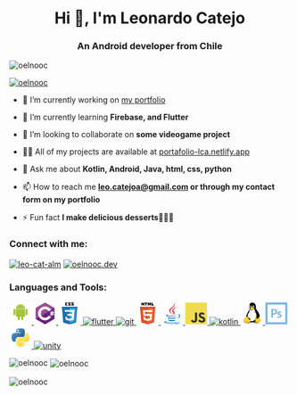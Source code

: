 <h1 align="center">Hi 👋, I'm Leonardo Catejo</h1>
<h3 align="center">An Android developer from Chile</h3>

<p align="left"> <img src="https://komarev.com/ghpvc/?username=oelnooc&label=Profile%20views&color=0e75b6&style=flat" alt="oelnooc" /> </p>

<p align="left"> <a href="https://github.com/ryo-ma/github-profile-trophy"><img src="https://github-profile-trophy.vercel.app/?username=oelnooc" alt="oelnooc" /></a> </p>

- 🔭 I’m currently working on [my portfolio](portafolio-lca.netlify.app)

- 🌱 I’m currently learning **Firebase, and Flutter**

- 👯 I’m looking to collaborate on **some videogame project**

- 👨‍💻 All of my projects are available at [portafolio-lca.netlify.app](portafolio-lca.netlify.app)

- 💬 Ask me about **Kotlin, Android, Java, html, css, python**

- 📫 How to reach me **leo.catejoa@gmail.com or through my contact form on my portfolio**

- ⚡ Fun fact **I make delicious desserts👨🏽‍🍳**

<h3 align="left">Connect with me:</h3>
<p align="left">
<a href="https://linkedin.com/in/leo-cat-alm" target="blank"><img align="center" src="https://raw.githubusercontent.com/rahuldkjain/github-profile-readme-generator/master/src/images/icons/Social/linked-in-alt.svg" alt="leo-cat-alm" height="30" width="40" /></a>
<a href="https://instagram.com/oelnooc.dev" target="blank"><img align="center" src="https://raw.githubusercontent.com/rahuldkjain/github-profile-readme-generator/master/src/images/icons/Social/instagram.svg" alt="oelnooc.dev" height="30" width="40" /></a>
</p>

<h3 align="left">Languages and Tools:</h3>
<p align="left"> <a href="https://developer.android.com" target="_blank" rel="noreferrer"> <img src="https://raw.githubusercontent.com/devicons/devicon/master/icons/android/android-original-wordmark.svg" alt="android" width="40" height="40"/> </a> <a href="https://www.w3schools.com/cs/" target="_blank" rel="noreferrer"> <img src="https://raw.githubusercontent.com/devicons/devicon/master/icons/csharp/csharp-original.svg" alt="csharp" width="40" height="40"/> </a> <a href="https://www.w3schools.com/css/" target="_blank" rel="noreferrer"> <img src="https://raw.githubusercontent.com/devicons/devicon/master/icons/css3/css3-original-wordmark.svg" alt="css3" width="40" height="40"/> </a> <a href="https://flutter.dev" target="_blank" rel="noreferrer"> <img src="https://www.vectorlogo.zone/logos/flutterio/flutterio-icon.svg" alt="flutter" width="40" height="40"/> </a> <a href="https://git-scm.com/" target="_blank" rel="noreferrer"> <img src="https://www.vectorlogo.zone/logos/git-scm/git-scm-icon.svg" alt="git" width="40" height="40"/> </a> <a href="https://www.w3.org/html/" target="_blank" rel="noreferrer"> <img src="https://raw.githubusercontent.com/devicons/devicon/master/icons/html5/html5-original-wordmark.svg" alt="html5" width="40" height="40"/> </a> <a href="https://www.java.com" target="_blank" rel="noreferrer"> <img src="https://raw.githubusercontent.com/devicons/devicon/master/icons/java/java-original.svg" alt="java" width="40" height="40"/> </a> <a href="https://developer.mozilla.org/en-US/docs/Web/JavaScript" target="_blank" rel="noreferrer"> <img src="https://raw.githubusercontent.com/devicons/devicon/master/icons/javascript/javascript-original.svg" alt="javascript" width="40" height="40"/> </a> <a href="https://kotlinlang.org" target="_blank" rel="noreferrer"> <img src="https://www.vectorlogo.zone/logos/kotlinlang/kotlinlang-icon.svg" alt="kotlin" width="40" height="40"/> </a> <a href="https://www.linux.org/" target="_blank" rel="noreferrer"> <img src="https://raw.githubusercontent.com/devicons/devicon/master/icons/linux/linux-original.svg" alt="linux" width="40" height="40"/> </a> <a href="https://www.photoshop.com/en" target="_blank" rel="noreferrer"> <img src="https://raw.githubusercontent.com/devicons/devicon/master/icons/photoshop/photoshop-line.svg" alt="photoshop" width="40" height="40"/> </a> <a href="https://www.python.org" target="_blank" rel="noreferrer"> <img src="https://raw.githubusercontent.com/devicons/devicon/master/icons/python/python-original.svg" alt="python" width="40" height="40"/> </a> <a href="https://unity.com/" target="_blank" rel="noreferrer"> <img src="https://www.vectorlogo.zone/logos/unity3d/unity3d-icon.svg" alt="unity" width="40" height="40"/> </a> </p>

<p><img align="left" src="https://github-readme-stats.vercel.app/api/top-langs?username=oelnooc&show_icons=true&locale=en&layout=compact" alt="oelnooc" /></p>

<p>&nbsp;<img align="center" src="https://github-readme-stats.vercel.app/api?username=oelnooc&show_icons=true&locale=en" alt="oelnooc" /></p>

<p><img align="center" src="https://github-readme-streak-stats.herokuapp.com/?user=oelnooc&" alt="oelnooc" /></p>
